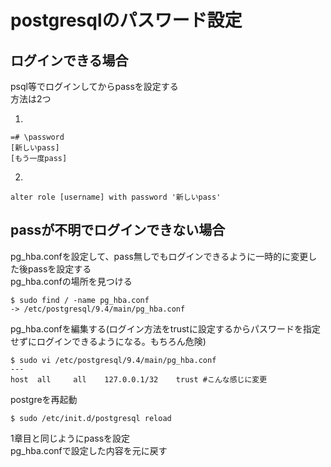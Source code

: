 # postgresqlのパスワード設定
## ログインできる場合
psql等でログインしてからpassを設定する  
方法は2つ  

1.  

    =# \password
    [新しいpass]
    [もう一度pass]

2.  

    alter role [username] with password '新しいpass'

## passが不明でログインできない場合
pg_hba.confを設定して、pass無しでもログインできるように一時的に変更した後passを設定する  
pg_hba.confの場所を見つける  

    $ sudo find / -name pg_hba.conf
    -> /etc/postgresql/9.4/main/pg_hba.conf

pg_hba.confを編集する(ログイン方法をtrustに設定するからパスワードを指定せずにログインできるようになる。もちろん危険)  

    $ sudo vi /etc/postgresql/9.4/main/pg_hba.conf
    ---
    host  all     all    127.0.0.1/32    trust #こんな感じに変更

postgreを再起動  

    $ sudo /etc/init.d/postgresql reload

1章目と同じようにpassを設定  
pg_hba.confで設定した内容を元に戻す  
